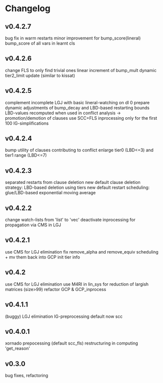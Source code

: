 # Changelog
## v0.4.2.7

bug fix in warm restarts
minor improvement for bump_score(lineral)
bump_score of all vars in learnt cls

## v0.4.2.6

change FLS to only find trivial ones
linear increment of bump_mult
dynamic tier2_limit update (similar to kissat)


## v0.4.2.5

complement incomplete LGJ with basic lineral-watching on dl 0
prepare dynamic adjustments of bump_decay and LBD-based restarting bounds
LBD-values recomputed when used in conflict analysis -> promotion/demotion of clauses
use SCC+FLS inprocessing only for the first 100 IG-simplifications

## v0.4.2.4

bump utility of clauses contributing to conflict
enlarge tier0 (LBD<=3) and tier1 range (LBD<=7)

## v0.4.2.3

separated restarts from clause deletion
new default clause deletion strategy: LBD-based deletion using tiers
new default restart scheduling: glue/LBD-based exponential moving average

## v0.4.2.2

change watch-lists from 'list' to 'vec'
deactivate inprocessing for propagation via CMS in LGJ

## v0.4.2.1

use CMS for LGJ elimination
fix remove_alpha and remove_equiv scheduling + mv them back into GCP
init tier info

## v0.4.2

use CMS for LGJ elimination
use M4RI in lin_sys for reduction of largish matrices (size>99)
refactor GCP & GCP_inprocess

## v0.4.1.1

(buggy) LGJ elimination
IG-preprocessing default now scc

## v0.4.0.1

xornado prepocessing (default scc_fls)
restructuring in computing 'get_reason'

## v0.3.0

bug fixes, refactoring
